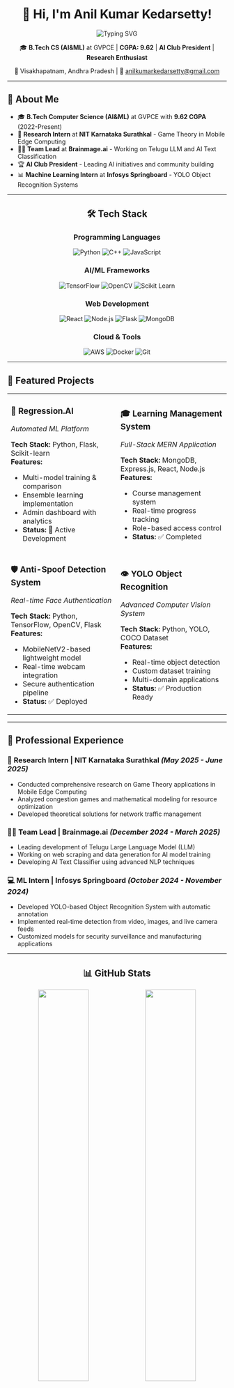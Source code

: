 <div align="center">

# 👋 Hi, I'm **Anil Kumar Kedarsetty**!

<img src="https://readme-typing-svg.herokuapp.com?font=Fira+Code&size=22&duration=3000&pause=1000&color=36BCF7&center=true&vCenter=true&width=700&lines=B.Tech+Computer+Science+(AI%26ML)+Student;Machine+Learning+%7C+Deep+Learning+Enthusiast;AI+Club+President+%7C+Research+Intern;Building+Intelligent+Solutions" alt="Typing SVG" />

🎓 **B.Tech CS (AI&ML)** at GVPCE | **CGPA: 9.62** | **AI Club President** | **Research Enthusiast**

📍 Visakhapatnam, Andhra Pradesh | 📧 anilkumarkedarsetty@gmail.com

</div>

---

## 🚀 **About Me**

- 🎓 **B.Tech Computer Science (AI&ML)** at GVPCE with **9.62 CGPA** (2022-Present)
- 🔬 **Research Intern** at **NIT Karnataka Surathkal** - Game Theory in Mobile Edge Computing
- 👨‍💼 **Team Lead** at **Brainmage.ai** - Working on Telugu LLM and AI Text Classification
- 🏆 **AI Club President** - Leading AI initiatives and community building
- 📊 **Machine Learning Intern** at **Infosys Springboard** - YOLO Object Recognition Systems

---

<div align="center">

## 🛠️ **Tech Stack**

### **Programming Languages**
![Python](https://img.shields.io/badge/Python-3776AB?style=for-the-badge&logo=python&logoColor=white)
![C++](https://img.shields.io/badge/C++-00599C?style=for-the-badge&logo=cplusplus&logoColor=white)
![JavaScript](https://img.shields.io/badge/JavaScript-F7DF1E?style=for-the-badge&logo=javascript&logoColor=black)

### **AI/ML Frameworks**
![TensorFlow](https://img.shields.io/badge/TensorFlow-FF6F00?style=for-the-badge&logo=tensorflow&logoColor=white)
![OpenCV](https://img.shields.io/badge/OpenCV-27338e?style=for-the-badge&logo=OpenCV&logoColor=white)
![Scikit Learn](https://img.shields.io/badge/scikit_learn-F7931E?style=for-the-badge&logo=scikit-learn&logoColor=white)

### **Web Development**
![React](https://img.shields.io/badge/React-20232A?style=for-the-badge&logo=react&logoColor=61DAFB)
![Node.js](https://img.shields.io/badge/Node.js-43853D?style=for-the-badge&logo=node.js&logoColor=white)
![Flask](https://img.shields.io/badge/Flask-000000?style=for-the-badge&logo=flask&logoColor=white)
![MongoDB](https://img.shields.io/badge/MongoDB-4EA94B?style=for-the-badge&logo=mongodb&logoColor=white)

### **Cloud & Tools**
![AWS](https://img.shields.io/badge/AWS-232F3E?style=for-the-badge&logo=amazon-aws&logoColor=white)
![Docker](https://img.shields.io/badge/Docker-2496ED?style=for-the-badge&logo=docker&logoColor=white)
![Git](https://img.shields.io/badge/Git-F05032?style=for-the-badge&logo=git&logoColor=white)

</div>

---

## 🌟 **Featured Projects**

<table>
<tr>
<td width="50%">

### 🤖 **Regression.AI**
*Automated ML Platform*

**Tech Stack:** Python, Flask, Scikit-learn  
**Features:**
- Multi-model training & comparison
- Ensemble learning implementation
- Admin dashboard with analytics
- **Status:** 🚀 Active Development

</td>
<td width="50%">

### 🎓 **Learning Management System**
*Full-Stack MERN Application*

**Tech Stack:** MongoDB, Express.js, React, Node.js  
**Features:**
- Course management system
- Real-time progress tracking
- Role-based access control
- **Status:** ✅ Completed

</td>
</tr>
<tr>
<td width="50%">

### 🛡️ **Anti-Spoof Detection System**
*Real-time Face Authentication*

**Tech Stack:** Python, TensorFlow, OpenCV, Flask  
**Features:**
- MobileNetV2-based lightweight model
- Real-time webcam integration
- Secure authentication pipeline
- **Status:** ✅ Deployed

</td>
<td width="50%">

### 👁️ **YOLO Object Recognition**
*Advanced Computer Vision System*

**Tech Stack:** Python, YOLO, COCO Dataset  
**Features:**
- Real-time object detection
- Custom dataset training
- Multi-domain applications
- **Status:** ✅ Production Ready

</td>
</tr>
</table>

---

## 🏢 **Professional Experience**

### 🔬 **Research Intern** | NIT Karnataka Surathkal *(May 2025 - June 2025)*
- Conducted comprehensive research on Game Theory applications in Mobile Edge Computing
- Analyzed congestion games and mathematical modeling for resource optimization
- Developed theoretical solutions for network traffic management

### 👨‍💼 **Team Lead** | Brainmage.ai *(December 2024 - March 2025)*
- Leading development of Telugu Large Language Model (LLM)
- Working on web scraping and data generation for AI model training
- Developing AI Text Classifier using advanced NLP techniques

### 💻 **ML Intern** | Infosys Springboard *(October 2024 - November 2024)*
- Developed YOLO-based Object Recognition System with automatic annotation
- Implemented real-time detection from video, images, and live camera feeds
- Customized models for security surveillance and manufacturing applications

---

<div align="center">

## 📊 **GitHub Stats**

<img width="48%" src="https://github-readme-stats.vercel.app/api?username=AnilKumarK26&show_icons=true&theme=radical&hide_border=true&bg_color=0D1117" />
<img width="48%" src="https://github-readme-streak-stats.herokuapp.com/?user=AnilKumarK26&theme=radical&hide_border=true&background=0D1117" />

<img width="60%" src="https://github-readme-stats.vercel.app/api/top-langs/?username=AnilKumarK26&layout=compact&theme=radical&hide_border=true&bg_color=0D1117" />

</div>

---

## 🏆 **Certifications**

<div align="center">

| Certification | Provider | Date |
|---------------|----------|------|
| 🌐 **Introduction to Internet of Things** | NPTEL | April 2025 |
| 🧠 **Deep Learning** | Kaggle | January 2025 |
| 🤖 **Artificial Intelligence** | Infosys Springboard | September 2024 |
| 📊 **Machine Learning** | IBM (edX) | October 2024 |
| 🐍 **Python Programming** | HackerRank | August 2024 |

</div>

---

## 🎯 **Leadership & Community**

- 🏅 **President** - AI Club (October 2024 - Present)
- 🔄 **Active Member** - Rotary Club RACGVP (September 2023 - November 2024)
- 💻 **Member** - Computer Society of India (February 2023 - Present)

---

<div align="center">

## 🤝 **Connect with Me**

<p>
<a href="https://www.linkedin.com/in/anil-kumar-kedarsetty/">
  <img src="https://img.shields.io/badge/LinkedIn-0077B5?style=for-the-badge&logo=linkedin&logoColor=white" alt="LinkedIn"/>
</a>
<a href="https://github.com/AnilKumarK26">
  <img src="https://img.shields.io/badge/GitHub-100000?style=for-the-badge&logo=github&logoColor=white" alt="GitHub"/>
</a>
<a href="mailto:anilkumarkedarsetty@gmail.com">
  <img src="https://img.shields.io/badge/Email-D14836?style=for-the-badge&logo=gmail&logoColor=white" alt="Email"/>
</a>
</p>

---

<img src="https://komarev.com/ghpvc/?username=AnilKumarK26&color=blueviolet&style=flat-square&label=Profile+Views" />

### 💫 *"Transforming ideas into intelligent solutions through AI and research"*

</div>
